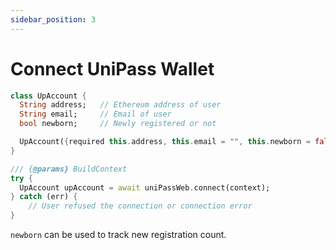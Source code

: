 ```yaml
---
sidebar_position: 3
---
```


# Connect UniPass Wallet

```dart
class UpAccount {
  String address;   // Ethereum address of user
  String email;     // Email of user
  bool newborn;     // Newly registered or not

  UpAccount({required this.address, this.email = "", this.newborn = false});
}

/// {@params} BuildContext
try {
  UpAccount upAccount = await uniPassWeb.connect(context);
} catch (err) {
	// User refused the connection or connection error
}
```

`newborn` can be used to track new registration count.
